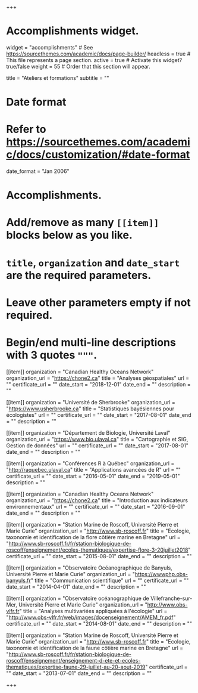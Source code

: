 +++
# Accomplishments widget.
widget = "accomplishments"  # See https://sourcethemes.com/academic/docs/page-builder/
headless = true  # This file represents a page section.
active = true  # Activate this widget? true/false
weight = 55  # Order that this section will appear.

title = "Ateliers et formations"
subtitle = ""

# Date format
#   Refer to https://sourcethemes.com/academic/docs/customization/#date-format
date_format = "Jan 2006"

# Accomplishments.
#   Add/remove as many `[[item]]` blocks below as you like.
#   `title`, `organization` and `date_start` are the required parameters.
#   Leave other parameters empty if not required.
#   Begin/end multi-line descriptions with 3 quotes `"""`.

[[item]]
  organization = "Canadian Healthy Oceans Network"
  organization_url = "https://chone2.ca"
  title = "Analyses géospatiales"
  url = ""
  certificate_url = ""
  date_start = "2018-12-01"
  date_end = ""
  description = ""

[[item]]
  organization = "Université de Sherbrooke"
  organization_url = "https://www.usherbrooke.ca"
  title = "Statistiques bayésiennes pour écologistes"
  url = ""
  certificate_url = ""
  date_start = "2017-08-01"
  date_end = ""
  description = ""

[[item]]
  organization = "Département de Biologie, Université Laval"
  organization_url = "https://www.bio.ulaval.ca"
  title = "Cartographie et SIG, Gestion de données"
  url = ""
  certificate_url = ""
  date_start = "2017-08-01"
  date_end = ""
  description = ""

[[item]]
  organization = "Conférences R à Québec"
  organization_url = "http://raquebec.ulaval.ca"
  title = "Applications avancées de R"
  url = ""
  certificate_url = ""
  date_start = "2016-05-01"
  date_end = "2019-05-01"
  description = ""

[[item]]
  organization = "Canadian Healthy Oceans Network"
  organization_url = "https://chone2.ca"
  title = "Introduction aux indicateurs environnementaux"
  url = ""
  certificate_url = ""
  date_start = "2016-09-01"
  date_end = ""
  description = ""

[[item]]
  organization = "Station Marine de Roscoff, Université Pierre et Marie Curie"
  organization_url = "http://www.sb-roscoff.fr"
  title = "Ecologie, taxonomie et identification de la flore côtière marine en Bretagne"
  url = "http://www.sb-roscoff.fr/fr/station-biologique-de-roscoff/enseignement/ecoles-thematiques/expertise-flore-3-20juillet2018"
  certificate_url = ""
  date_start = "2015-08-01"
  date_end = ""
  description = ""

[[item]]
  organization = "Observatoire Océanographique de Banyuls, Université Pierre et Marie Curie"
  organization_url = "https://wwwphp.obs-banyuls.fr"
  title = "Communication scientifique"
  url = ""
  certificate_url = ""
  date_start = "2014-04-01"
  date_end = ""
  description = ""

[[item]]
  organization = "Observatoire océanographique de Villefranche-sur-Mer, Université Pierre et Marie Curie"
  organization_url = "http://www.obs-vlfr.fr"
  title = "Analyses multivariées appliquées à l'écologie"
  url = "http://www.obs-vlfr.fr/web/images/docenseignement/AMEM_fr.pdf"
  certificate_url = ""
  date_start = "2014-08-01"
  date_end = ""
  description = ""

[[item]]
  organization = "Station Marine de Roscoff, Université Pierre et Marie Curie"
  organization_url = "http://www.sb-roscoff.fr"
  title = "Ecologie, taxonomie et identification de la faune côtière marine en Bretagne"
  url = "http://www.sb-roscoff.fr/fr/station-biologique-de-roscoff/enseignement/enseignement-d-ete-et-ecoles-thematiques/expertise-faune-29-juillet-au-20-aout-2019"
  certificate_url = ""
  date_start = "2013-07-01"
  date_end = ""
  description = ""

+++
